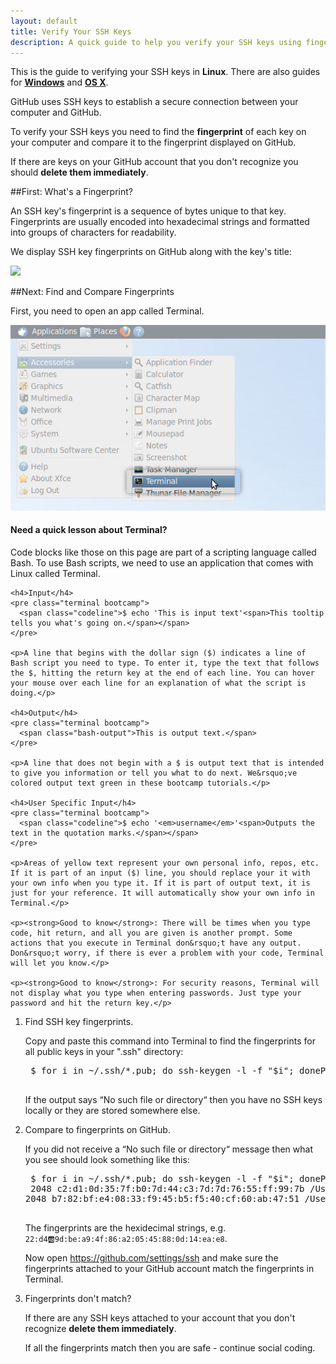 ```yaml
---
layout: default
title: Verify Your SSH Keys
description: A quick guide to help you verify your SSH keys using fingerprints
---
```


<p class="intro">This is the guide to verifying your SSH keys in <strong>Linux</strong>. There are also guides for <strong><a href="/win-verify-ssh">Windows</a></strong> and <strong><a href="/mac-verify-ssh">OS X</a></strong>.</p>

<p>GitHub uses SSH keys to establish a secure connection between your computer and GitHub.</p>

<p>
To verify your SSH keys you need to find the <b>fingerprint</b> of each key on your computer and compare it to the fingerprint displayed on GitHub.
</p>

<p>
If there are keys on your GitHub account that you don't recognize you should <b>delete them immediately</b>.
</p>

##<span class="step">First:</span> What's a Fingerprint?

An SSH key's fingerprint is a sequence of bytes unique to that key. Fingerprints are usually encoded into hexadecimal strings and formatted into groups of characters for readability.

We display SSH key fingerprints on GitHub along with the key's title:

![](https://img.skitch.com/20120307-gy4e74ah5yftbddhmjnsypatnr.png)

##<span class="step">Next:</span> Find and Compare Fingerprints

First, you need to open an app called Terminal.

<img src="/images/bootcamp/bootcamp_1_linux_terminal.jpg" alt="Open the terminal" />

<div class="more-info">
  <h4 class="compressed">Need a quick lesson about Terminal?</h4>
  <div class="more-content">
    <p>Code blocks like those on this page are part of a scripting language called Bash. To use Bash scripts, we need to use an application that comes with Linux called Terminal.</p>

    <h4>Input</h4>
    <pre class="terminal bootcamp">
      <span class="codeline">$ echo 'This is input text'<span>This tooltip tells you what's going on.</span></span>
    </pre>

    <p>A line that begins with the dollar sign ($) indicates a line of Bash script you need to type. To enter it, type the text that follows the $, hitting the return key at the end of each line. You can hover your mouse over each line for an explanation of what the script is doing.</p>

    <h4>Output</h4>
    <pre class="terminal bootcamp">
      <span class="bash-output">This is output text.</span>
    </pre>

    <p>A line that does not begin with a $ is output text that is intended to give you information or tell you what to do next. We&rsquo;ve colored output text green in these bootcamp tutorials.</p>

    <h4>User Specific Input</h4>
    <pre class="terminal bootcamp">
      <span class="codeline">$ echo '<em>username</em>'<span>Outputs the text in the quotation marks.</span></span>
    </pre>

    <p>Areas of yellow text represent your own personal info, repos, etc. If it is part of an input ($) line, you should replace your it with your own info when you type it. If it is part of output text, it is just for your reference. It will automatically show your own info in Terminal.</p>

    <p><strong>Good to know</strong>: There will be times when you type code, hit return, and all you are given is another prompt. Some actions that you execute in Terminal don&rsquo;t have any output. Don&rsquo;t worry, if there is ever a problem with your code, Terminal will let you know.</p>

    <p><strong>Good to know</strong>: For security reasons, Terminal will not display what you type when entering passwords. Just type your password and hit the return key.</p>
  </div>
</div>

1. <span class="step-title">Find SSH key fingerprints.</span>

	Copy and paste this command into Terminal to find the fingerprints for all public keys in your ".ssh" directory:

	<pre class="terminal bootcamp">
	<span class="codeline">$ for i in ~/.ssh/*.pub; do ssh-keygen -l -f "$i"; done<span>Print fingerprint for each public key in the ".ssh" directory in your user directory</span></span>
	</pre>

	If the output says &ldquo;No such file or directory&ldquo; then you have no SSH keys locally or they are stored somewhere else.

2. <span class="step-title">Compare to fingerprints on GitHub.</span>

	If you did not receive a &ldquo;No such file or directory&ldquo; message then what you see should look something like this:

	<pre class="terminal bootcamp">
	<span class="codeline">$ for i in ~/.ssh/*.pub; do ssh-keygen -l -f "$i"; done<span>Print fingerprint for each public key in the ".ssh" directory in your user directory</span></span>
	<span class="bash-output">2048 c2:d1:0d:35:7f:b0:7d:44:c3:7d:7d:76:55:ff:99:7b /Users/chris/.ssh/github.pub (RSA)<br>2048 b7:82:bf:e4:08:33:f9:45:b5:f5:40:cf:60:ab:47:51 /Users/chris/.ssh/staging.pub (RSA)</span>
	</pre>

	The fingerprints are the hexidecimal strings, e.g. <code>22:d4:ab:9d:be:a9:4f:86:a2:05:45:88:0d:14:ea:e8</code>.

	Now open <https://github.com/settings/ssh> and make sure the fingerprints attached to your GitHub account match the fingerprints in Terminal.

3. <span class="step-title">Fingerprints don't match?</span>

	If there are any SSH keys attached to your account that you don't recognize <b>delete them immediately</b>.

	If all the fingerprints match then you are safe - continue social coding.


